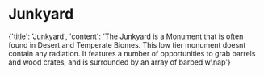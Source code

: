 
# Junkyard

{'title': 'Junkyard', 'content': 'The Junkyard is a Monument that is often found in Desert and Temperate Biomes. This low tier monument doesnt contain any radiation. It features a number of opportunities to grab barrels and wood crates, and is surrounded by an array of barbed w\nap'}
